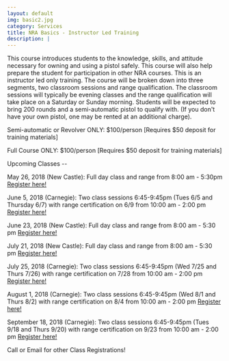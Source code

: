 ```yaml
---
layout: default
img: basic2.jpg
category: Services
title: NRA Basics - Instructor Led Training
description: |
---
```

This course introduces students to the knowledge, skills, and attitude necessary for owning and using a pistol safely. This course will also help prepare the student for participation in other NRA courses. This is an instructor led only training. The course will be broken down into three segments, two classroom sessions and range qualification.  The classroom sessions will typically be evening classes and the range qualification will take place on a Saturday or Sunday morning.  Students will be expected to bring 200 rounds and a semi-automatic pistol to qualify with. (If you don't have your own pistol, one may be rented at an additional charge).  

     
Semi-automatic or Revolver ONLY: $100/person [Requires $50 deposit for training materials]

Full Course ONLY:  $100/person  [Requires $50 deposit for training materials]



Upcoming Classes -- 

May 26, 2018 (New Castle):  Full day class and range from 8:00 am - 5:30pm <a href="https://www.nrainstructors.org/CourseDetails.aspx?Courseid=481214&seats=10&State=n&zip=15106&radius=50.1&id=56&bsa=&youth=&women=" target="_blank">Register here! </a>

June 5, 2018 (Carnegie): Two class sessions 6:45-9:45pm (Tues 6/5 and Thursday 6/7) with 
range certification on 6/9 from 10:00 am - 2:00 pm <a href="https://www.nrainstructors.org/CourseDetails.aspx?Courseid=480974&seats=8&State=n&zip=15106&radius=25.1&id=56&bsa=&youth=&women=" target="_blank">Register here! </a> 

June 23, 2018 (New Castle):  Full day class and range from 8:00 am - 5:30 pm <a href="https://www.nrainstructors.org/CourseDetails.aspx?Courseid=484959&seats=10&State=n&zip=16101&radius=25.1&id=56&bsa=&youth=&women=" target="_blank">Register here! </a>

July 21, 2018 (New Castle):  Full day class and range from 8:00 am - 5:30 pm <a href="https://www.nrainstructors.org/CourseDetails.aspx?Courseid=484960&seats=10&State=n&zip=16101&radius=25.1&id=56&bsa=&youth=&women=" target="_blank">Register here! </a>

July 25, 2018 (Carnegie): Two class sessions 6:45-9:45pm (Wed 7/25 and Thurs 7/26) with 
range certification on 7/28 from 10:00 am - 2:00 pm <a href="https://www.nrainstructors.org/CourseDetails.aspx?Courseid=487536&seats=8&State=n&zip=15106&radius=25.1&id=56&bsa=&youth=&women=" target="_blank">Register here! </a> 

August 1, 2018 (Carnegie): Two class sessions 6:45-9:45pm (Wed 8/1 and Thurs 8/2) with 
range certification on 8/4 from 10:00 am - 2:00 pm <a href="https://www.nrainstructors.org/CourseDetails.aspx?Courseid=487537&seats=8&State=n&zip=15106&radius=25.1&id=56&bsa=&youth=&women=" target="_blank">Register here! </a> 

September 18, 2018 (Carnegie): Two class sessions 6:45-9:45pm (Tues 9/18 and Thurs 9/20) with 
range certification on 9/23 from 10:00 am - 2:00 pm <a href="https://www.nrainstructors.org/CourseDetails.aspx?Courseid=487538&seats=8&State=n&zip=15106&radius=25.1&id=56&bsa=&youth=&women=" target="_blank">Register here! </a> 

Call or Email for other Class Registrations!
